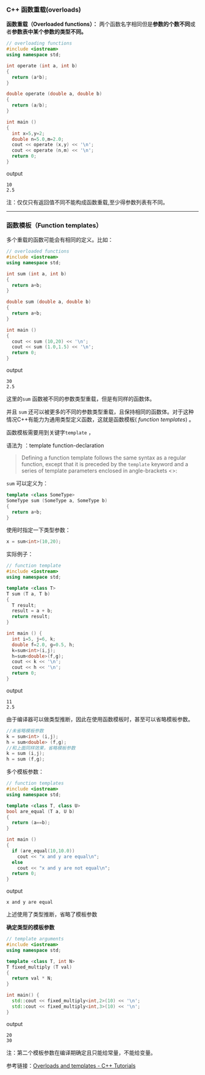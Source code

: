 ### C++ 函数重载(overloads)

**函数重载（Overloaded functions）：** 两个函数名字相同但是**参数的个数不同**或者**参数表中某个参数的类型不同。**

```cpp
// overloading functions
#include <iostream>
using namespace std;

int operate (int a, int b)
{
  return (a*b);
}

double operate (double a, double b)
{
  return (a/b);
}

int main ()
{
  int x=5,y=2;
  double n=5.0,m=2.0;
  cout << operate (x,y) << '\n';
  cout << operate (n,m) << '\n';
  return 0;
}
```

output

```context
10
2.5
```

注：仅仅只有返回值不同不能构成函数重载,至少得参数列表有不同。

---

### 函数模板（Function templates）

多个重载的函数可能会有相同的定义。比如：

```cpp
// overloaded functions
#include <iostream>
using namespace std;

int sum (int a, int b)
{
  return a+b;
}

double sum (double a, double b)
{
  return a+b;
}

int main ()
{
  cout << sum (10,20) << '\n';
  cout << sum (1.0,1.5) << '\n';
  return 0;
}
```

output

```context
30
2.5
```

这里的`sum` 函数被不同的参数类型重载，但是有同样的函数体。

并且 `sum` 还可以被更多的不同的参数类型重载，且保持相同的函数体。对于这种情况C++有能力为通用类型定义函数，这就是函数模板( *function templates*) 。

函数模板需要用到关键字`template` ，

语法为 ：template <template-parameters> function-declaration

> Defining a function template follows the same syntax as a regular function, except that it is preceded by the `template` keyword and a series of template parameters enclosed in angle-brackets <>:

`sum` 可以定义为：

```cpp
template <class SomeType>
SomeType sum (SomeType a, SomeType b)
{
  return a+b;
}
```

使用时指定一下类型参数：

```cpp
x = sum<int>(10,20);
```

实际例子：

```cpp
// function template
#include <iostream>
using namespace std;

template <class T>
T sum (T a, T b)
{
  T result;
  result = a + b;
  return result;
}

int main () {
  int i=5, j=6, k;
  double f=2.0, g=0.5, h;
  k=sum<int>(i,j);
  h=sum<double>(f,g);
  cout << k << '\n';
  cout << h << '\n';
  return 0;
}
```

output

```context
11
2.5
```

由于编译器可以做类型推断，因此在使用函数模板时，甚至可以省略模板参数。

```cpp
//未省略模板参数
k = sum<int> (i,j);
h = sum<double> (f,g);
//和上面同样效果，省略模板参数
k = sum (i,j);
h = sum (f,g);
```

多个模板参数：

```cpp
// function templates
#include <iostream>
using namespace std;

template <class T, class U>
bool are_equal (T a, U b)
{
  return (a==b);
}

int main ()
{
  if (are_equal(10,10.0))
    cout << "x and y are equal\n";
  else
    cout << "x and y are not equal\n";
  return 0;
}
```

output

```context
x and y are equal
```

上述使用了类型推断，省略了模板参数

**确定类型的模板参数**

```cpp
// template arguments
#include <iostream>
using namespace std;

template <class T, int N>
T fixed_multiply (T val)
{
  return val * N;
}

int main() {
  std::cout << fixed_multiply<int,2>(10) << '\n';
  std::cout << fixed_multiply<int,3>(10) << '\n';
}
```

output

```context
20
30
```

注：第二个模板参数在编译期确定且只能给常量，不能给变量。

参考链接：[Overloads and templates - C++ Tutorials](https://www.cplusplus.com/doc/tutorial/functions2/)
